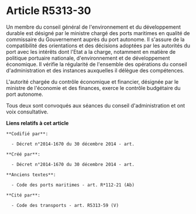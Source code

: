# Article R5313-30

Un membre du conseil général de l'environnement et du développement durable est désigné par le ministre chargé des ports
maritimes en qualité de commissaire du Gouvernement auprès du port autonome. Il s'assure de la compatibilité des orientations
et des décisions adoptées par les autorités du port avec les intérêts dont l'Etat a la charge, notamment en matière de
politique portuaire nationale, d'environnement et de développement économique. Il vérifie la régularité de l'ensemble des
opérations du conseil d'administration et des instances auxquelles il délègue des compétences.

L'autorité chargée du contrôle économique et financier, désignée par le ministre de l'économie et des finances, exerce le
contrôle budgétaire du port autonome.

Tous deux sont convoqués aux séances du conseil d'administration et ont voix consultative.

**Liens relatifs à cet article**

	**Codifié par**:

	  - Décret n°2014-1670 du 30 décembre 2014 - art.

	**Créé par**:

	  - Décret n°2014-1670 du 30 décembre 2014 - art.

	**Anciens textes**:

	  - Code des ports maritimes - art. R*112-21 (Ab)

	**Cité par**:

	  - Code des transports - art. R5313-59 (V)
